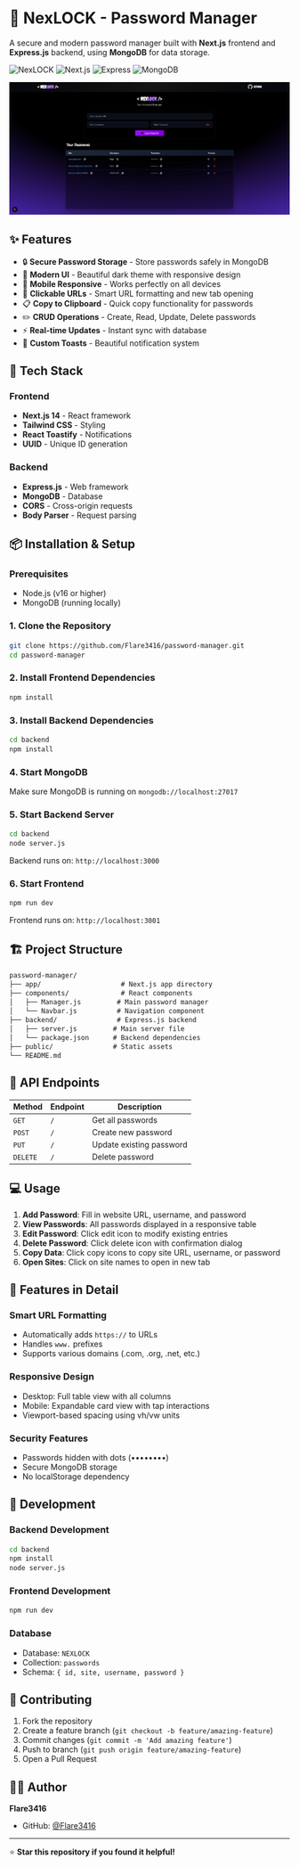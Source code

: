 # 🔐 NexLOCK - Password Manager

A secure and modern password manager built with **Next.js** frontend and **Express.js** backend, using **MongoDB** for data storage.

![NexLOCK](https://img.shields.io/badge/NexLOCK-Password%20Manager-purple)
![Next.js](https://img.shields.io/badge/Next.js-14-black)
![Express](https://img.shields.io/badge/Express.js-4.18-green)
![MongoDB](https://img.shields.io/badge/MongoDB-Local-brightgreen)

![NexLOCK Password Manager](preview.png)

## ✨ Features

- 🔒 **Secure Password Storage** - Store passwords safely in MongoDB
- 🎨 **Modern UI** - Beautiful dark theme with responsive design
- 📱 **Mobile Responsive** - Works perfectly on all devices
- 🔗 **Clickable URLs** - Smart URL formatting and new tab opening
- 📋 **Copy to Clipboard** - Quick copy functionality for passwords
- ✏️ **CRUD Operations** - Create, Read, Update, Delete passwords
- ⚡ **Real-time Updates** - Instant sync with database
- 🌟 **Custom Toasts** - Beautiful notification system

## 🚀 Tech Stack

### Frontend
- **Next.js 14** - React framework
- **Tailwind CSS** - Styling
- **React Toastify** - Notifications
- **UUID** - Unique ID generation

### Backend
- **Express.js** - Web framework
- **MongoDB** - Database
- **CORS** - Cross-origin requests
- **Body Parser** - Request parsing

## 📦 Installation & Setup

### Prerequisites
- Node.js (v16 or higher)
- MongoDB (running locally)

### 1. Clone the Repository
```bash
git clone https://github.com/Flare3416/password-manager.git
cd password-manager
```

### 2. Install Frontend Dependencies
```bash
npm install
```

### 3. Install Backend Dependencies
```bash
cd backend
npm install
```

### 4. Start MongoDB
Make sure MongoDB is running on `mongodb://localhost:27017`

### 5. Start Backend Server
```bash
cd backend
node server.js
```
Backend runs on: `http://localhost:3000`

### 6. Start Frontend
```bash
npm run dev
```
Frontend runs on: `http://localhost:3001`

## 🏗️ Project Structure

```
password-manager/
├── app/                    # Next.js app directory
├── components/             # React components
│   ├── Manager.js         # Main password manager
│   └── Navbar.js          # Navigation component
├── backend/               # Express.js backend
│   ├── server.js         # Main server file
│   └── package.json      # Backend dependencies
├── public/               # Static assets
└── README.md
```

## 🔧 API Endpoints

| Method | Endpoint | Description |
|--------|----------|-------------|
| `GET` | `/` | Get all passwords |
| `POST` | `/` | Create new password |
| `PUT` | `/` | Update existing password |
| `DELETE` | `/` | Delete password |

## 💻 Usage

1. **Add Password**: Fill in website URL, username, and password
2. **View Passwords**: All passwords displayed in a responsive table
3. **Edit Password**: Click edit icon to modify existing entries
4. **Delete Password**: Click delete icon with confirmation dialog
5. **Copy Data**: Click copy icons to copy site URL, username, or password
6. **Open Sites**: Click on site names to open in new tab

## 🎨 Features in Detail

### Smart URL Formatting
- Automatically adds `https://` to URLs
- Handles `www.` prefixes
- Supports various domains (.com, .org, .net, etc.)

### Responsive Design
- Desktop: Full table view with all columns
- Mobile: Expandable card view with tap interactions
- Viewport-based spacing using vh/vw units

### Security Features
- Passwords hidden with dots (••••••••)
- Secure MongoDB storage
- No localStorage dependency

## 🚧 Development

### Backend Development
```bash
cd backend
npm install
node server.js
```

### Frontend Development
```bash
npm run dev
```

### Database
- Database: `NEXLOCK`
- Collection: `passwords`
- Schema: `{ id, site, username, password }`

## 🤝 Contributing

1. Fork the repository
2. Create a feature branch (`git checkout -b feature/amazing-feature`)
3. Commit changes (`git commit -m 'Add amazing feature'`)
4. Push to branch (`git push origin feature/amazing-feature`)
5. Open a Pull Request


## 👨‍💻 Author

**Flare3416**
- GitHub: [@Flare3416](https://github.com/Flare3416)

---

⭐ **Star this repository if you found it helpful!**
